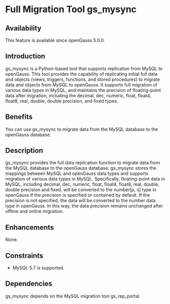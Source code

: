 # Full Migration Tool gs\_mysync<a name="EN-US_TOPIC_0000001264707837"></a>

## Availability<a name="section56086982"></a>

This feature is available since openGauss 5.0.0.

## Introduction<a name="section35020791"></a>

gs\_mysync is a Python-based tool that supports replication from MySQL to openGauss. This tool provides the capability of replicating initial full data and objects (views, triggers, functions, and stored procedures) to migrate data and objects from MySQL to openGauss. It supports full migration of various data types in MySQL, and maintains the precision of floating-point data after migration, including the decimal, dec, numeric, float, float4, float8, real, double, double precision, and fixed types.

## Benefits<a name="section46751668"></a>

You can use gs\_mysync to migrate data from the MySQL database to the openGauss database.

## Description<a name="section18111828"></a>

gs\_mysync provides the full data replication function to migrate data from the MySQL database to the openGauss database. gs\_mysync stores the mappings between MySQL and openGauss data types and supports migration of various data types in MySQL. Specifically, floating-point data in MySQL, including decimal, dec, numeric, float, float4, float8, real, double, double precision and fixed, will be converted to the number[p, s\] type in openGauss if the precision is specified or contained by default. If the precision is not specified, the data will be converted to the number data type in openGauss. In this way, the data precision remains unchanged after offline and online migration.

## Enhancements<a name="section28788730"></a>

None.

## Constraints<a name="section06531946143616"></a>

-   MySQL 5.7 is supported.

## Dependencies<a name="section57771982"></a>

gs\_mysync depends on the MySQL migration tool gs\_rep\_portal.
